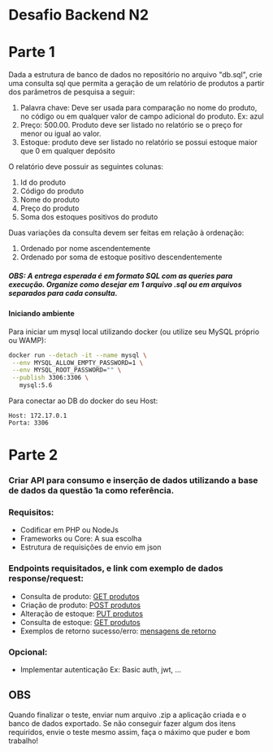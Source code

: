 # Desafio Backend N2

# Parte 1

Dada a estrutura de banco de dados no repositório no arquivo "db.sql", crie uma consulta sql que permita a geração de um relatório de produtos a partir dos parâmetros de pesquisa a seguir:
1. Palavra chave: Deve ser usada para comparação no nome do produto, no código ou em qualquer valor de campo adicional do produto. Ex: azul
2. Preço: 500.00. Produto deve ser listado no relatório se o preço for menor ou igual ao valor.
3. Estoque: produto deve ser listado no relatório se possui estoque maior que 0 em qualquer depósito

O relatório deve possuir as seguintes colunas:
1. Id do produto
2. Código do produto
3. Nome do produto
4. Preço do produto
5. Soma dos estoques positivos do produto

Duas variações da consulta devem ser feitas em relação à ordenação:
1. Ordenado por nome ascendentemente
2. Ordenado por soma de estoque positivo descendentemente

##### OBS: A entrega esperada é em formato SQL com as queries para execução. Organize como desejar em 1 arquivo .sql ou em arquivos separados para cada consulta.

#### Iniciando ambiente
Para iniciar um mysql local utilizando docker (ou utilize seu MySQL próprio ou WAMP):
```bash
docker run --detach -it --name mysql \
 --env MYSQL_ALLOW_EMPTY_PASSWORD=1 \
 --env MYSQL_ROOT_PASSWORD="" \
 --publish 3306:3306 \
   mysql:5.6
```

Para conectar ao DB do docker do seu Host:
```
Host: 172.17.0.1
Porta: 3306
```


# Parte 2
### Criar API para consumo e inserção de dados utilizando a base de dados da questão 1a como referência.
### Requisitos:
- Codificar em PHP ou NodeJs 
- Frameworks ou Core: A sua escolha
- Estrutura de requisições de envio em json
### Endpoints requisitados, e link com exemplo de dados response/request:
- Consulta de produto:
[GET produtos](https://github.com/f1commerce/teste-back-n2/wiki/get_produtos)
- Criação de produto:
[POST produtos](https://github.com/f1commerce/teste-back-n2/wiki/post_produtos)
- Alteração de estoque:
[PUT produtos](https://github.com/f1commerce/teste-back-n2/wiki/put_estoque)
- Consulta de estoque:
[GET produtos](https://github.com/f1commerce/teste-back-n2/wiki/get_estoque)
- Exemplos de retorno sucesso/erro:
[mensagens de retorno](https://github.com/f1commerce/teste-back-n2/wiki/mensagens)

### Opcional:
- Implementar autenticação Ex: Basic auth, jwt, ...


## OBS
Quando finalizar o teste, enviar num arquivo .zip a aplicação criada e o banco de dados exportado.
Se não conseguir fazer algum dos itens requiridos, envie o teste mesmo assim, faça o máximo que puder e bom trabalho!
